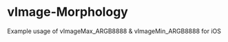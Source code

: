 vImage-Morphology
=================

Example usage of vImageMax_ARGB8888 &amp; vImageMin_ARGB8888 for iOS
